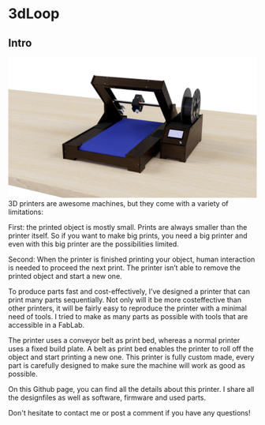# 3dLoop
## Intro
![](Renders/FinalRender_Assembly1.png)
3D printers are awesome machines, but they come with a variety of limitations:

First: the printed object is mostly small. Prints are always smaller than the printer itself. So if you want to make big prints, you need a big printer and even with this big printer are the possibilities limited.

Second: When the printer is finished printing your object, human interaction is needed to proceed the next print. The printer isn’t able to remove the printed object and start a new one.


To produce parts fast and cost-effectively, I’ve designed a printer that can print many parts sequentially. Not only will it be more costeffective than other printers, it will be fairly easy to reproduce the printer with a minimal need of tools. I tried to make as many parts as possible with tools that are accessible in a FabLab.

The printer uses a conveyor belt as print bed, whereas a normal printer uses a fixed build plate. A belt as print bed enables the printer to roll off the object and start printing a new one. This printer is fully custom made, every part is carefully designed to make sure the machine will work as good as possible.

On this Github page, you can find all the details about this printer. I share all the designfiles as well as software, firmware and used parts.

Don't hesitate to contact me or post a comment if you have any questions!

